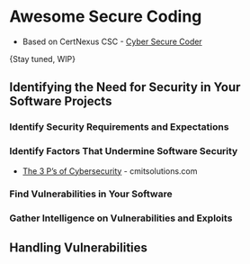 # Awesome Secure Coding
- Based on CertNexus CSC - [Cyber Secure Coder](https://certnexus.com/certification/cyber-secure-coder/)

{Stay tuned, WIP}

##  Identifying the Need for Security in Your Software Projects
### Identify Security Requirements and Expectations
### Identify Factors That Undermine Software Security
* [The 3 P’s of Cybersecurity](https://cmitsolutions.com/blog/3-ps-cybersecurity-put-basic-fundamentals-work-business/) - cmitsolutions.com
### Find Vulnerabilities in Your Software
### Gather Intelligence on Vulnerabilities and Exploits

## Handling Vulnerabilities
